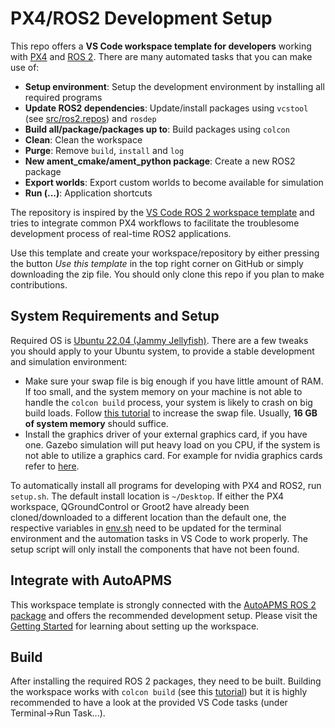 # PX4/ROS2 Development Setup

This repo offers a **VS Code workspace template for developers** working with [PX4](https://px4.io/) and [ROS 2](https://docs.ros.org/en/humble/). There are many automated tasks that you can make use of:
- **Setup environment**: Setup the development environment by installing all required programs
- **Update ROS2 dependencies**: Update/install packages using `vcstool` (see [src/ros2.repos](src/ros2.repos)) and `rosdep`
- **Build all/package/packages up to**: Build packages using `colcon`
- **Clean**: Clean the workspace
- **Purge**: Remove `build`, `install` and `log`
- **New ament_cmake/ament_python package**: Create a new ROS2 package
- **Export worlds**: Export custom worlds to become available for simulation
- **Run (...)**: Application shortcuts

The repository is inspired by the [VS Code ROS 2 workspace template](https://github.com/athackst/vscode_ros2_workspace) and tries to integrate common PX4 workflows to facilitate the troublesome development process of real-time ROS2 applications.

Use this template and create your workspace/repository by either pressing the button *Use this template* in the top right corner on GitHub or simply downloading the zip file. You should only clone this repo if you plan to make contributions.

## System Requirements and Setup

Required OS is [Ubuntu 22.04 (Jammy Jellyfish)](https://www.releases.ubuntu.com/22.04/). There are a few tweaks you should apply to your Ubuntu system, to provide a stable development and simulation environment:

- Make sure your swap file is big enough if you have little amount of RAM. If too small, and the system memory on your machine is not able to handle the `colcon build` process, your system is likely to crash on big build loads. Follow [this tutorial](https://askubuntu.com/questions/178712/how-to-increase-swap-space) to increase the swap file. Usually, **16 GB of system memory** should suffice.
- Install the graphics driver of your external graphics card, if you have one. Gazebo simulation will put heavy load on you CPU, if the system is not able to utilize a graphics card. For example for nvidia graphics cards refer to [here](https://ubuntu.com/server/docs/nvidia-drivers-installation).

To automatically install all programs for developing with PX4 and ROS2, run `setup.sh`. The default install location is `~/Desktop`. If either the PX4 workspace, QGroundControl or Groot2 have already been cloned/downloaded to a different location than the default one, the respective variables in [env.sh](env.sh) need to be updated for the terminal environment and the automation tasks in VS Code to work properly. The setup script will only install the components that have not been found.

## Integrate with AutoAPMS
This workspace template is strongly connected with the [AutoAPMS ROS 2 package](https://github.com/robin-mueller/auto-apms) and offers the recommended development setup. Please visit the [Getting Started](https://robin-mueller.github.io/auto-apms-guide/getting-started) for learning about setting up the workspace.

## Build

After installing the required ROS 2 packages, they need to be built. Building the workspace works with `colcon build` (see this [tutorial](https://docs.ros.org/en/humble/Tutorials/Beginner-Client-Libraries/Colcon-Tutorial.html#build-the-workspace)) but it is highly recommended to have a look at the provided VS Code tasks (under Terminal->Run Task...).
